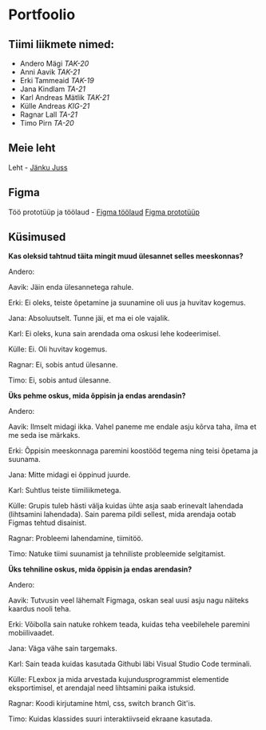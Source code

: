 # Portfoolio 

## Tiimi liikmete nimed:
- Andero Mägi _TAK-20_
- Anni Aavik _TAK-21_
- Erki Tammeaid _TAK-19_
- Jana Kindlam _TA-21_
- Karl Andreas Mätlik _TAK-21_
- Külle Andreas _KIG-21_
- Ragnar Lall _TA-21_
- Timo Pirn _TA-20_

## Meie leht
Leht - [Jänku Juss](https://jankujuss.netlify.app/)

## Figma
Töö prototüüp ja töölaud - [Figma töölaud](https://www.figma.com/file/Sj2SSwjxFHqAnib8ST0wou/Portfoolio?node-id=0%3A1)
                  [Figma prototüüp](https://www.figma.com/proto/Sj2SSwjxFHqAnib8ST0wou/Portfoolio?node-id=56%3A65&scaling=scale-down&page-id=0%3A1&starting-point-node-id=56%3A65&show-proto-sidebar=1)


## Küsimused 
**Kas oleksid tahtnud täita mingit muud ülesannet selles meeskonnas?**

Andero:

Aavik: Jäin enda ülesannetega rahule.

Erki: Ei oleks, teiste õpetamine ja suunamine oli uus ja huvitav kogemus.

Jana: Absoluutselt. Tunne jäi, et ma ei ole vajalik.

Karl: Ei oleks, kuna sain arendada oma oskusi lehe kodeerimisel.

Külle: Ei. Oli huvitav kogemus.

Ragnar: Ei, sobis antud ülesanne.

Timo:  Ei, sobis antud ülesanne.

 

**Üks pehme oskus, mida õppisin ja endas arendasin?**

Andero: 

Aavik: Ilmselt midagi ikka. Vahel paneme me endale asju kõrva taha, ilma et me seda ise märkaks.

Erki: Õppisin meeskonnaga paremini koostööd tegema ning teisi õpetama ja suunama.

Jana: Mitte midagi ei õppinud juurde.

Karl: Suhtlus teiste tiimiliikmetega.

Külle: Grupis tuleb hästi välja kuidas ühte asja saab erinevalt lahendada (lihtsamini lahendada).
Sain parema pildi sellest, mida arendaja ootab Figmas tehtud disainist.

Ragnar: Probleemi lahendamine, tiimitöö.

Timo: Natuke tiimi suunamist ja tehniliste probleemide selgitamist.

 

**Üks tehniline oskus, mida õppisin ja endas arendasin?**

Andero:

Aavik: Tutvusin veel lähemalt Figmaga, oskan seal uusi asju nagu näiteks kaardus nooli teha.

Erki: Võibolla sain natuke rohkem teada, kuidas teha veebilehele paremini mobiilivaadet.

Jana: Väga vähe sain targemaks.

Karl: Sain teada kuidas kasutada Githubi läbi Visual Studio Code terminali.

Külle: FLexbox ja mida arvestada kujundusprogrammist elementide eksportimisel, et arendajal need lihtsamini paika istuksid.

Ragnar: Koodi kirjutamine html, css, switch branch Git'is.

Timo: Kuidas klassides suuri interaktiivseid ekraane kasutada.
